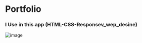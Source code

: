 # Portfolio
### I Use in this app (HTML-CSS-Responsev_wep_desine)
![image](https://github.com/ebrahim-mamdoh/portfolio/assets/138860098/efa0ec21-eac0-4ca3-97c9-cb90073da98a)
